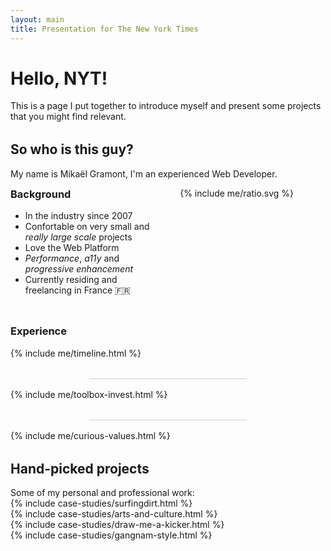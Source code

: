 ```yaml
---
layout: main
title: Presentation for The New York Times 
---
```


<style>
hr {
  opacity: .2;
  margin: 2rem auto 1rem;
  width: 50%;
  min-width: 250px;
}

.low-header {
  margin-top: 0;
}

.mid-header {
  margin-top: 1rem;
}

.high-header {
  margin-top: 2rem;
}

.value {
  font-weight: bold;
}

.wrapping-container {
  display: flex;
  flex-wrap: wrap;
}

.ratio {
  width: 320px;
  margin: 0 auto;
}

.toolbox-invest {
  display: flex;
  flex-wrap: wrap;
}
.toolbox-container {
  flex: 2 0;
  min-width: 16rem;
}

.invest {
  flex: 1 0;
  min-width: 12rem;
}

@media screen and (min-width: 800px) {
    .wrapping-container {
      flex-wrap: nowrap;
    }
    .ratio {
      width: 400px;
      margin-left: 40px;
    }
}

.projects,
.toolbox {
  list-style: none;
  margin: 0;
  padding: 0;
}
.project-title {
  display: inline;
  font-size: 16px;
}
.project-title:hover {
  cursor: pointer;
}
.project-date, .tools {
  font-family: Muli, sans-serif;
  font-weight: normal;
}
.toolbox {
  display: flex;
  flex-wrap: wrap;
  max-width: 600px;
  margin: 0 auto;  
  padding: .5rem;
  justify-content: space-around;
  align-items: center;
}
.toolbox li {
    display: contents;
}

.timeline-section {
    position: relative;
}

.experience {
    position: absolute;
    top: -2.6rem;
    left: 50%;
    transform: translateX(-50%);
    width: 300px;
    height: 3.9rem;
    margin: .5rem auto;
    text-align: center;
    line-height: 1.3rem;
}
.timeline:hover {
    cursor: pointer;
}
.role,
.label,
.location {
    margin: 0;
}
.role,
.label {
    font-weight: bold;
}
.location {
    font-weight: normal;
}

.timeline-table {
    margin: 1rem auto 0;
}
.timeline-table td {
    border: 1px solid #333;
    border-color: var(--font-color);
    padding: 3px;
    font-size: 1rem;
    font-size: clamp(.75rem, 1.5vw, 1.5rem);
}
.invest-list {
    margin: 0;
}
{% include case-studies/case-studies.css %}
</style>

# Hello, NYT!
This is a page I put together to introduce myself and present some projects that you might find relevant.

<h2 id="so-who-is-this-guy" class="high-header inverted">So who is this guy?</h2>
<section>
  <p>My name is Mikaël Gramont, I'm an experienced Web Developer.</p>
  <div class="wrapping-container intro">
    <div class="me">
      <h3 id="background" class="low-header">Background</h3>
      <ul>
        <li>In the industry since 2007</li>
        <li>Confortable on very small and <em>really large scale</em> projects</li>
        <li>Love the Web Platform</li>
        <li><em>Performance</em>, <em>a11y</em> and <em>progressive enhancement</em></li>
        <li>Currently residing and freelancing in France 🇫🇷</li>
      </ul>
    </div>
    <div class="ratio">
      {% include me/ratio.svg %}  
    </div>
  </div>
</section>

<section class="timeline-section">  
  <h3 id="background" class="high-header">Experience</h3>
  {% include me/timeline.html %}
</section>

<hr />

{% include me/toolbox-invest.html %}

<hr />

{% include me/curious-values.html %}

<h2 id="personal-projects-portfolio" class="high-header inverted">Hand-picked projects</h2>
Some of my personal and professional work:
<ul class="projects">
  <li>
    {% include case-studies/surfingdirt.html %}
  </li>
  <li>
    {% include case-studies/arts-and-culture.html %}
  </li>
  <li>
    {% include case-studies/draw-me-a-kicker.html %}
  </li>
  <li>
    {% include case-studies/gangnam-style.html %}
  </li>
</ul>

<script>
{% include me/timeline.js %}
</script>